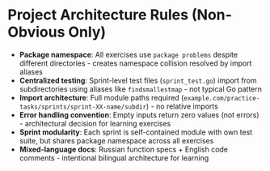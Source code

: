 # Project Architecture Rules (Non-Obvious Only)

- **Package namespace**: All exercises use `package problems` despite different directories - creates namespace collision resolved by import aliases
- **Centralized testing**: Sprint-level test files (`sprint_test.go`) import from subdirectories using aliases like `findsmallestmap` - not typical Go pattern
- **Import architecture**: Full module paths required (`example.com/practice-tasks/sprints/sprint-XX-name/subdir`) - no relative imports
- **Error handling convention**: Empty inputs return zero values (not errors) - architectural decision for learning exercises
- **Sprint modularity**: Each sprint is self-contained module with own test suite, but shares package namespace across all exercises
- **Mixed-language docs**: Russian function specs + English code comments - intentional bilingual architecture for learning